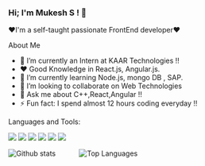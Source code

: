 ### Hi; I'm Mukesh S ! 👋
❤️I'm a self-taught passionate FrontEnd developer❤️

About Me

- 💼 I’m currently an Intern at KAAR Technologies !!
- ❤️ Good Knowledge in React.js, Angular.js.
- 🌱 I’m currently learning Node.js, mongo DB , SAP.
- 👯 I’m looking to collaborate on Web Technologies
- 💬 Ask me about C++,React,Angular !!
- ⚡ Fun fact: I spend almost 12 hours coding everyday !!

Languages and Tools:


![](https://img.shields.io/badge/-C++-0000ff?logo=C++&logoColor=fff)
![](https://img.shields.io/badge/-HTML-e34f26?logo=html5&logoColor=fff)
![](https://img.shields.io/badge/-CSS-00bfff?logo=css3&logoColor=fff)
![](https://img.shields.io/badge/-JS-ffff00?logo=JavaScript&logoColor=fff)
![](https://img.shields.io/badge/-NODE-00ff00?logo=node.js&logoColor=fff)
![](https://img.shields.io/badge/-mongoDB-fff?logo=MongoDb&logoColor=#00599C)


![Github stats](https://github-readme-stats.vercel.app/api?username=Mukesh-Sonu&count_private=true&show_icons=true&theme=radical)
&nbsp;&nbsp;&nbsp;&nbsp;&nbsp;&nbsp;&nbsp;&nbsp;&nbsp;&nbsp;
![Top Languages](https://github-readme-stats.vercel.app/api/top-langs/?username=SUYASHPATIL400&show_icons=true&theme=radical)

